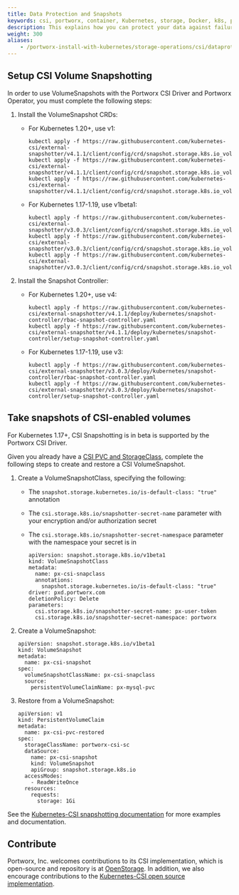 ```yaml
---
title: Data Protection and Snapshots
keywords: csi, portworx, container, Kubernetes, storage, Docker, k8s, pv, persistent disk, snapshot
description: This explains how you can protect your data against failures with Stork or CSI Snapshotting
weight: 300
aliases:
    - /portworx-install-with-kubernetes/storage-operations/csi/dataprotection/
---
```

## Setup CSI Volume Snapshotting 

In order to use VolumeSnapshots with the Portworx CSI Driver and Portworx Operator, you must complete the following steps:

1. Install the VolumeSnapshot CRDs:

    * For Kubernetes 1.20+, use v1:

      ```text
      kubectl apply -f https://raw.githubusercontent.com/kubernetes-csi/external-snapshotter/v4.1.1/client/config/crd/snapshot.storage.k8s.io_volumesnapshotclasses.yaml
      kubectl apply -f https://raw.githubusercontent.com/kubernetes-csi/external-snapshotter/v4.1.1/client/config/crd/snapshot.storage.k8s.io_volumesnapshotcontents.yaml
      kubectl apply -f https://raw.githubusercontent.com/kubernetes-csi/external-snapshotter/v4.1.1/client/config/crd/snapshot.storage.k8s.io_volumesnapshots.yaml
      ```

    * For Kubernetes 1.17-1.19, use v1beta1:

      ```text
      kubectl apply -f https://raw.githubusercontent.com/kubernetes-csi/external-snapshotter/v3.0.3/client/config/crd/snapshot.storage.k8s.io_volumesnapshotclasses.yaml
      kubectl apply -f https://raw.githubusercontent.com/kubernetes-csi/external-snapshotter/v3.0.3/client/config/crd/snapshot.storage.k8s.io_volumesnapshotcontents.yaml
      kubectl apply -f https://raw.githubusercontent.com/kubernetes-csi/external-snapshotter/v3.0.3/client/config/crd/snapshot.storage.k8s.io_volumesnapshots.yaml
      ```
    

2. Install the Snapshot Controller:

    * For Kubernetes 1.20+, use v4:

      ```text
      kubectl apply -f https://raw.githubusercontent.com/kubernetes-csi/external-snapshotter/v4.1.1/deploy/kubernetes/snapshot-controller/rbac-snapshot-controller.yaml
      kubectl apply -f https://raw.githubusercontent.com/kubernetes-csi/external-snapshotter/v4.1.1/deploy/kubernetes/snapshot-controller/setup-snapshot-controller.yaml
      ```

    * For Kubernetes 1.17-1.19, use v3:

      ```text
      kubectl apply -f https://raw.githubusercontent.com/kubernetes-csi/external-snapshotter/v3.0.3/deploy/kubernetes/snapshot-controller/rbac-snapshot-controller.yaml
      kubectl apply -f https://raw.githubusercontent.com/kubernetes-csi/external-snapshotter/v3.0.3/deploy/kubernetes/snapshot-controller/setup-snapshot-controller.yaml
      ```

## Take snapshots of CSI-enabled volumes

For Kubernetes 1.17+, CSI Snapshotting is in beta is supported by the Portworx CSI Driver.

Given you already have a [CSI PVC and StorageClass](/operations/operate-kubernetes/storage-operations/csi/volumelifecycle), complete the following steps to create and restore a CSI VolumeSnapshot.

1. Create a VolumeSnapshotClass, specifying the following: 
    * The `snapshot.storage.kubernetes.io/is-default-class: "true"` annotation
    * The `csi.storage.k8s.io/snapshotter-secret-name` parameter with your encryption and/or authorization secret
    * The `csi.storage.k8s.io/snapshotter-secret-namespace` parameter with the namespace your secret is in

         ```text
         apiVersion: snapshot.storage.k8s.io/v1beta1
         kind: VolumeSnapshotClass
         metadata:
           name: px-csi-snapclass
           annotations:
             snapshot.storage.kubernetes.io/is-default-class: "true"
         driver: pxd.portworx.com
         deletionPolicy: Delete
         parameters:
           csi.storage.k8s.io/snapshotter-secret-name: px-user-token
           csi.storage.k8s.io/snapshotter-secret-namespace: portworx
         ```

2. Create a VolumeSnapshot:

   ```text  
   apiVersion: snapshot.storage.k8s.io/v1beta1
   kind: VolumeSnapshot
   metadata:
     name: px-csi-snapshot
   spec:
     volumeSnapshotClassName: px-csi-snapclass
     source:
       persistentVolumeClaimName: px-mysql-pvc
   ```

3. Restore from a VolumeSnapshot:

   ```text
   apiVersion: v1
   kind: PersistentVolumeClaim
   metadata:
     name: px-csi-pvc-restored 
   spec:
     storageClassName: portworx-csi-sc
     dataSource:
       name: px-csi-snapshot
       kind: VolumeSnapshot
       apiGroup: snapshot.storage.k8s.io
     accessModes:
       - ReadWriteOnce
     resources:
       requests:
         storage: 1Gi
   ```


See the [Kubernetes-CSI snapshotting documentation](https://kubernetes-csi.github.io/docs/snapshot-restore-feature.html) for more examples and documentation. 

## Contribute

Portworx, Inc. welcomes contributions to its CSI implementation, which is open-source and repository is at [OpenStorage](https://github.com/libopenstorage/openstorage). In addition, we also encourage contributions to the [Kubernetes-CSI open source implementation](https://github.com/kubernetes-csi).
